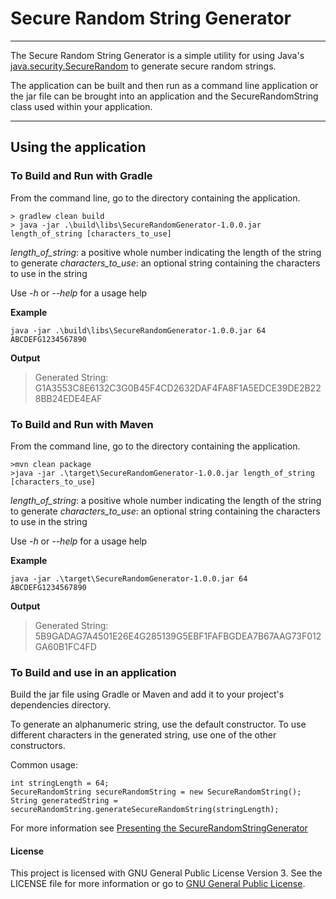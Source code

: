 # Secure Random String Generator
---

The Secure Random String Generator is a simple utility for using Java's [java.security.SecureRandom](https://docs.oracle.com/javase/8/docs/api/java/security/SecureRandom.html) to generate secure random strings.  

The application can be built and then run as a command line application or the jar file can be brought into an application and the SecureRandomString class used within your application.
___

## Using the application

### To Build and Run with Gradle

From the command line, go to the directory containing the application.

```
> gradlew clean build
> java -jar .\build\libs\SecureRandomGenerator-1.0.0.jar length_of_string [characters_to_use]

```
*length\_of\_string*: a positive whole number indicating the length of the string to generate
*characters\_to\_use*: an optional string containing the characters to use in the string

Use *-h* or *--help* for a usage help

**Example**

`java -jar .\build\libs\SecureRandomGenerator-1.0.0.jar 64 ABCDEFG1234567890`

**Output**

>Generated String: G1A3553C8E6132C3G0B45F4CD2632DAF4FA8F1A5EDCE39DE2B228BB24EDE4EAF


### To Build and Run with Maven

From the command line, go to the directory containing the application.

```
>mvn clean package
>java -jar .\target\SecureRandomGenerator-1.0.0.jar length_of_string [characters_to_use]
```
*length\_of\_string*: a positive whole number indicating the length of the string to generate
*characters\_to\_use*: an optional string containing the characters to use in the string

Use *-h* or *--help* for a usage help

**Example**

`java -jar .\target\SecureRandomGenerator-1.0.0.jar 64 ABCDEFG1234567890`

**Output**
>Generated String: 5B9GADAG7A4501E26E4G285139G5EBF1FAFBGDEA7B67AAG73F012GA60B1FC4FD

### To Build and use in an application

Build the jar file using Gradle or Maven and add it to your project's dependencies directory.

To generate an alphanumeric string, use the default constructor.  To use different characters in the generated string, use one of the other constructors. 

Common usage:

```
int stringLength = 64;
SecureRandomString secureRandomString = new SecureRandomString();
String generatedString = secureRandomString.generateSecureRandomString(stringLength);
```

For more information see [Presenting the SecureRandomStringGenerator](https://amydegregorio.wordpress.com/2018/05/03/presenting-the-securerandomstringgenerator/)

#### License
This project is licensed with GNU General Public License Version 3.  See the LICENSE file for more information or go to [GNU General Public License](https://www.gnu.org/licenses/gpl-3.0.en.html).

